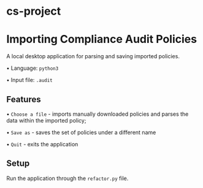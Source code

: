# cs-project

# Importing Compliance Audit Policies

A local desktop application for parsing and saving imported policies.

• Language: ```python3```

• Input file: ```.audit```

## Features

• ```Choose a file``` - imports manually downloaded policies and parses the data within the imported policy;

• ```Save as``` - saves the set of policies under a different name

• ```Quit``` - exits the application


## Setup
Run the application through the ```refactor.py``` file.
